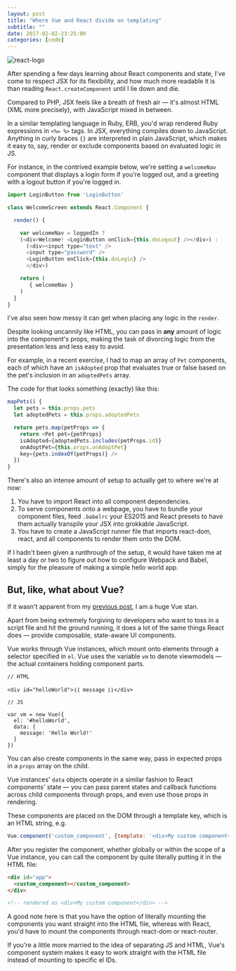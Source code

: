 ```yaml
---
layout: post
title: "Where Vue and React divide on templating"
subtitle: ""
date: 2017-02-02-23:25:00
categories: [code]
---
```


![react-logo](https://facebook.github.io/react/img/logo_og.png)

After spending a few days learning about React components and state, I've come to respect JSX for its flexibility, and how much more readable it is than reading `React.createComponent` until I lie down and die.

Compared to PHP, JSX feels like a breath of fresh air — it's almost HTML (XML more precisely), with JavaScript mixed in between.

In a similar templating language in Ruby, ERB, you'd wrap rendered Ruby expressions in `<%= %>` tags. In JSX, everything compiles down to JavaScript. Anything in curly braces `{}` are interpreted in plain JavaScript, which makes it easy to, say, render or exclude components based on evaluated logic in JS.

For instance, in the contrived example below, we're setting a `welcomeNav` component that displays a login form if you're logged out, and a greeting with a logout button if you're logged in.

```JavaScript
import LoginButton from 'LoginButton'

class WelcomeScreen extends React.Component {

  render() {

    var welcomeNav = loggedIn ?
    (<div>Welcome! <LoginButton onClick={this.doLogout} /></div>) :
      (<div><input type="text" />
      <input type="password" />
      <LoginButton onClick={this.doLogin} />
      </div>)

    return (
       { welcomeNav }
    )
  }
}
```

I've also seen how messy it can get when placing any logic in the `render`.

Despite looking uncannily like HTML, you can pass in **any** amount of logic into the component's props, making the task of divorcing logic from the presentation less and less easy to avoid.

For example, in a recent exercise, I had to map an array of `Pet` components, each of which have an `isAdopted` prop that evaluates true or false based on the pet's inclusion in an `adoptedPets` array.

The code for that looks something (exactly) like this:

```JavaScript
mapPets() {
  let pets = this.props.pets
  let adoptedPets = this.props.adoptedPets

  return pets.map(petProps => {
    return <Pet pet={petProps}
    isAdopted={adoptedPets.includes(petProps.id)}
    onAdoptPet={this.props.onAdoptPet}
    key={pets.indexOf(petProps)} />
  })
}
```

There's also an intense amount of setup to actually get to where we're at now:

1. You have to import React into all component dependencies.
2. To serve components onto a webpage, you have to bundle your component files, feed `.babelrc` your ES2015 and React presets to have them actually transpile your JSX into grokkable JavaScript.
3. You have to create a JavaScript runner file that imports react-dom, react, and all components to render them onto the DOM.

If I hadn't been given a runthrough of the setup, it would have taken me at least a day or two to figure out how to configure Webpack and Babel, simply for the pleasure of making a simple hello world app.

## But, like, what about Vue?

If it wasn't apparent from my [previous post](/code/2017/01/20/javascript.html), I am a huge Vue stan.

Apart from being extremely forgiving to developers who want to toss in a script file and hit the ground running, it does a lot of the same things React does — provide composable, state-aware UI components.

Vue works through Vue instances, which mount onto elements through a selector specified in `el`. Vue uses the variable `vm` to denote viewmodels — the actual containers holding component parts.

```
// HTML

<div id="helloWorld">｛｛ message ｝｝</div>

// JS

var vm = new Vue({
  el: '#helloWorld',
  data: {
    message: 'Hello World!'
  }
})
```

<script async src="//jsfiddle.net/clintonn/0q6vw6p1/1/embed/"></script>

You can also create components in the same way, pass in expected props in a `props` array on the child.

Vue instances' `data` objects operate in a similar fashion to React components' state — you can pass parent states and callback functions across child components through props, and even use those props in rendering.

These components are placed on the DOM through a template key, which is an HTML string, e.g.

```JavaScript
Vue.component('custom_component', {template: '<div>My custom component</div>'})
```

After you register the component, whether globally or within the scope of a Vue instance, you can call the component by quite literally putting it in the HTML file:

```HTML
<div id="app">
  <custom_component></custom_component>
</div>

<!-- rendered as <div>My custom component</div> -->
```

<script async src="//jsfiddle.net/clintonn/8kndhhLz/2/embed/"></script>

A good note here is that you have the option of literally mounting the components you want straight into the HTML file, whereas with React, you'd have to mount the components through react-dom or react-router.

If you're a little more married to the idea of separating JS and HTML, Vue's component system makes it easy to work straight with the HTML file instead of mounting to specific el IDs.
